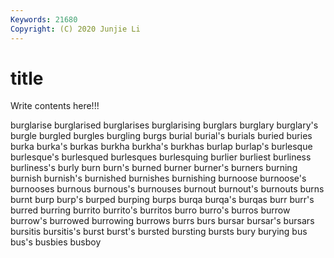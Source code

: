 ```yaml
---
Keywords: 21680
Copyright: (C) 2020 Junjie Li
---
```


# title

Write contents here!!!

burglarise 
burglarised
burglarises 
burglarising 
burglars 
burglary 
burglary's 
burgle 
burgled 
burgles 
burgling 
burgs
burial 
burial's 
burials 
buried 
buries 
burka 
burka's 
burkas 
burkha 
burkha's
burkhas 
burlap 
burlap's 
burlesque 
burlesque's 
burlesqued 
burlesques 
burlesquing 
burlier 
burliest
burliness 
burliness's 
burly 
burn 
burn's 
burned 
burner 
burner's 
burners 
burning
burnish 
burnish's 
burnished 
burnishes 
burnishing 
burnoose 
burnoose's 
burnooses 
burnous 
burnous's
burnouses 
burnout 
burnout's 
burnouts 
burns 
burnt 
burp 
burp's 
burped 
burping
burps 
burqa 
burqa's 
burqas 
burr 
burr's 
burred 
burring 
burrito 
burrito's
burritos 
burro 
burro's 
burros 
burrow 
burrow's 
burrowed 
burrowing 
burrows 
burrs
burs 
bursar 
bursar's 
bursars 
bursitis 
bursitis's 
burst 
burst's 
bursted 
bursting
bursts 
bury 
burying 
bus 
bus's 
busbies 
busboy 
